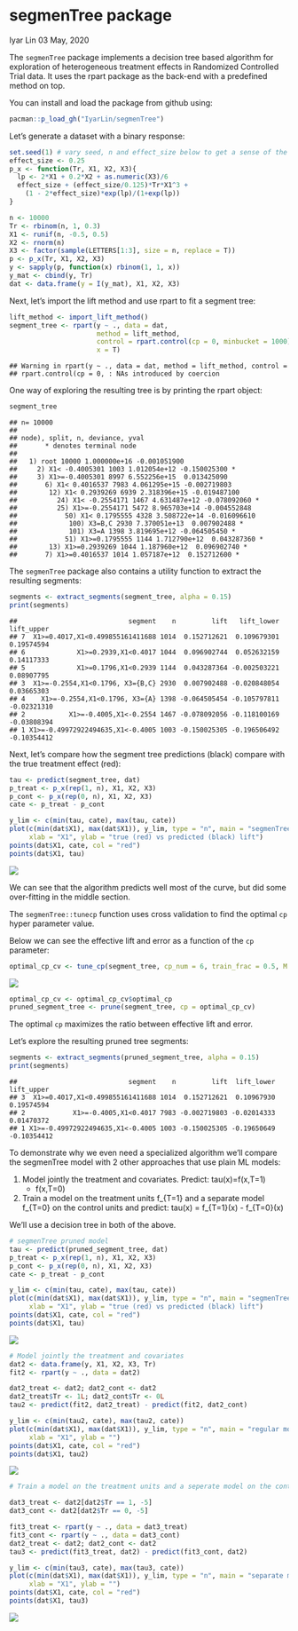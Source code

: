 segmenTree package
================
Iyar Lin
03 May, 2020

The `segmenTree` package implements a decision tree based algorithm for
exploration of heterogeneous treatment effects in Randomized Controlled
Trial data. It uses the rpart package as the back-end with a predefined
method on top.

You can install and load the package from github using:

``` r
pacman::p_load_gh("IyarLin/segmenTree")
```

Let’s generate a dataset with a binary response:

``` r
set.seed(1) # vary seed, n and effect_size below to get a sense of the model performance sensetivity
effect_size <- 0.25
p_x <- function(Tr, X1, X2, X3){
  lp <- 2*X1 + 0.2*X2 + as.numeric(X3)/6
  effect_size + (effect_size/0.125)*Tr*X1^3 + 
    (1 - 2*effect_size)*exp(lp)/(1+exp(lp))
}

n <- 10000
Tr <- rbinom(n, 1, 0.3)
X1 <- runif(n, -0.5, 0.5)
X2 <- rnorm(n)
X3 <- factor(sample(LETTERS[1:3], size = n, replace = T))
p <- p_x(Tr, X1, X2, X3)
y <- sapply(p, function(x) rbinom(1, 1, x))
y_mat <- cbind(y, Tr)
dat <- data.frame(y = I(y_mat), X1, X2, X3)
```

Next, let’s import the lift method and use rpart to fit a segment tree:

``` r
lift_method <- import_lift_method()
segment_tree <- rpart(y ~ ., data = dat,
                      method = lift_method, 
                      control = rpart.control(cp = 0, minbucket = 1000),
                      x = T)
```

    ## Warning in rpart(y ~ ., data = dat, method = lift_method, control =
    ## rpart.control(cp = 0, : NAs introduced by coercion

One way of exploring the resulting tree is by printing the rpart object:

``` r
segment_tree
```

    ## n= 10000 
    ## 
    ## node), split, n, deviance, yval
    ##       * denotes terminal node
    ## 
    ##   1) root 10000 1.000000e+16 -0.001051900  
    ##     2) X1< -0.4005301 1003 1.012054e+12 -0.150025300 *
    ##     3) X1>=-0.4005301 8997 6.552256e+15  0.013425090  
    ##       6) X1< 0.4016537 7983 4.061295e+15 -0.002719803  
    ##        12) X1< 0.2939269 6939 2.318396e+15 -0.019487100  
    ##          24) X1< -0.2554171 1467 4.631487e+12 -0.078092060 *
    ##          25) X1>=-0.2554171 5472 8.965703e+14 -0.004552848  
    ##            50) X1< 0.1795555 4328 3.508722e+14 -0.016096610  
    ##             100) X3=B,C 2930 7.370051e+13  0.007902488 *
    ##             101) X3=A 1398 3.819695e+12 -0.064505450 *
    ##            51) X1>=0.1795555 1144 1.712790e+12  0.043287360 *
    ##        13) X1>=0.2939269 1044 1.187960e+12  0.096902740 *
    ##       7) X1>=0.4016537 1014 1.057187e+12  0.152712600 *

The `segmenTree` package also contains a utility function to extract the
resulting segments:

``` r
segments <- extract_segments(segment_tree, alpha = 0.15)
print(segments)
```

    ##                            segment    n         lift   lift_lower  lift_upper
    ## 7  X1>=0.4017,X1<0.499855161411688 1014  0.152712621  0.109679301  0.19574594
    ## 6             X1>=0.2939,X1<0.4017 1044  0.096902744  0.052632159  0.14117333
    ## 5             X1>=0.1796,X1<0.2939 1144  0.043287364 -0.002503221  0.08907795
    ## 3  X1>=-0.2554,X1<0.1796, X3={B,C} 2930  0.007902488 -0.020848054  0.03665303
    ## 4    X1>=-0.2554,X1<0.1796, X3={A} 1398 -0.064505454 -0.105797811 -0.02321310
    ## 2           X1>=-0.4005,X1<-0.2554 1467 -0.078092056 -0.118100169 -0.03808394
    ## 1 X1>=-0.49972922494635,X1<-0.4005 1003 -0.150025305 -0.196506492 -0.10354412

Next, let’s compare how the segment tree predictions (black) compare
with the true treatment effect (red):

``` r
tau <- predict(segment_tree, dat)
p_treat <- p_x(rep(1, n), X1, X2, X3)
p_cont <- p_x(rep(0, n), X1, X2, X3)
cate <- p_treat - p_cont

y_lim <- c(min(tau, cate), max(tau, cate))
plot(c(min(dat$X1), max(dat$X1)), y_lim, type = "n", main = "segmenTree",
     xlab = "X1", ylab = "true (red) vs predicted (black) lift")
points(dat$X1, cate, col = "red")
points(dat$X1, tau)
```

![](README_files/figure-gfm/predict%20treatment%20effect%20and%20compare%20with%20actual%20treatment%20effect-1.png)<!-- -->

We can see that the algorithm predicts well most of the curve, but did
some over-fitting in the middle section.

The `segmenTree::tunecp` function uses cross validation to find the
optimal `cp` hyper parameter value.

Below we can see the effective lift and error as a function of the `cp`
parameter:

``` r
optimal_cp_cv <- tune_cp(segment_tree, cp_num = 6, train_frac = 0.5, M = 100)
```

![](README_files/figure-gfm/prune%20tree%20using%20tunecp-1.png)<!-- -->

``` r
optimal_cp_cv <- optimal_cp_cv$optimal_cp
pruned_segment_tree <- prune(segment_tree, cp = optimal_cp_cv)
```

The optimal `cp` maximizes the ratio between effective lift and error.

Let’s explore the resulting pruned tree segments:

``` r
segments <- extract_segments(pruned_segment_tree, alpha = 0.15)
print(segments)
```

    ##                            segment    n         lift  lift_lower  lift_upper
    ## 3  X1>=0.4017,X1<0.499855161411688 1014  0.152712621  0.10967930  0.19574594
    ## 2            X1>=-0.4005,X1<0.4017 7983 -0.002719803 -0.02014333  0.01470372
    ## 1 X1>=-0.49972922494635,X1<-0.4005 1003 -0.150025305 -0.19650649 -0.10354412

To demonstrate why we even need a specialized algorithm we’ll compare
the segmenTree model with 2 other approaches that use plain ML models:

1.  Model jointly the treatment and covariates. Predict: tau(x)=f(x,T=1)
    - f(x,T=0)  
2.  Train a model on the treatment units f\_{T=1} and a separate model
    f\_{T=0} on the control units and predict: tau(x) = f\_{T=1}(x) -
    f\_{T=0}(x)

We’ll use a decision tree in both of the above.

``` r
# segmenTree pruned model
tau <- predict(pruned_segment_tree, dat)
p_treat <- p_x(rep(1, n), X1, X2, X3)
p_cont <- p_x(rep(0, n), X1, X2, X3)
cate <- p_treat - p_cont

y_lim <- c(min(tau, cate), max(tau, cate))
plot(c(min(dat$X1), max(dat$X1)), y_lim, type = "n", main = "segmenTree",
     xlab = "X1", ylab = "true (red) vs predicted (black) lift")
points(dat$X1, cate, col = "red")
points(dat$X1, tau)
```

![](README_files/figure-gfm/compare%20segmenTree%20with%202%20other%20approches-1.png)<!-- -->

``` r
# Model jointly the treatment and covariates
dat2 <- data.frame(y, X1, X2, X3, Tr)
fit2 <- rpart(y ~ ., data = dat2)

dat2_treat <- dat2; dat2_cont <- dat2
dat2_treat$Tr <- 1L; dat2_cont$Tr <- 0L
tau2 <- predict(fit2, dat2_treat) - predict(fit2, dat2_cont)

y_lim <- c(min(tau2, cate), max(tau2, cate))
plot(c(min(dat$X1), max(dat$X1)), y_lim, type = "n", main = "regular model",
     xlab = "X1", ylab = "")
points(dat$X1, cate, col = "red")
points(dat$X1, tau2)
```

![](README_files/figure-gfm/compare%20segmenTree%20with%202%20other%20approches-2.png)<!-- -->

``` r
# Train a model on the treatment units and a seperate model on the control units

dat3_treat <- dat2[dat2$Tr == 1, -5]
dat3_cont <- dat2[dat2$Tr == 0, -5]

fit3_treat <- rpart(y ~ ., data = dat3_treat)
fit3_cont <- rpart(y ~ ., data = dat3_cont)
dat2_treat <- dat2; dat2_cont <- dat2
tau3 <- predict(fit3_treat, dat2) - predict(fit3_cont, dat2)

y_lim <- c(min(tau3, cate), max(tau3, cate))
plot(c(min(dat$X1), max(dat$X1)), y_lim, type = "n", main = "separate models",
     xlab = "X1", ylab = "")
points(dat$X1, cate, col = "red")
points(dat$X1, tau3)
```

![](README_files/figure-gfm/compare%20segmenTree%20with%202%20other%20approches-3.png)<!-- -->
